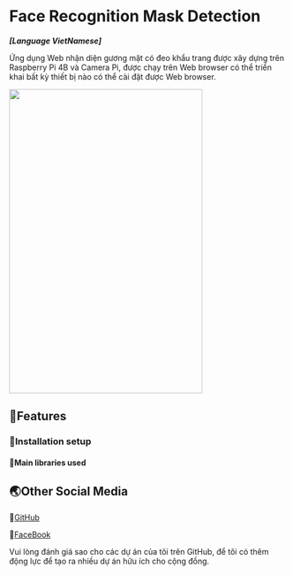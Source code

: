 # Face Recognition Mask Detection

**_[Language VietNamese]_**

Ứng dụng Web nhận diện gương mặt có đeo khẩu trang được xây dựng trên Raspberry Pi 4B và Camera Pi, được chạy trên Web browser có thể triển khai bất kỳ thiết bị nào có thể cài đặt được Web browser. 

<img src="../images/blazeface2.png" width="350" height="550" />

## 🔑Features

### 🔧Installation setup

#### 📘Main libraries used

## 🌏Other Social Media

📌[GitHub](https://github.com/HuygaoBE)

📌[FaceBook](https://www.facebook.com/profile.php?id=100007416721622)

Vui lòng đánh giá sao cho các dự án của tôi trên GitHub, để tôi có thêm động lực để tạo ra nhiều dự án hữu ích cho cộng đồng.
